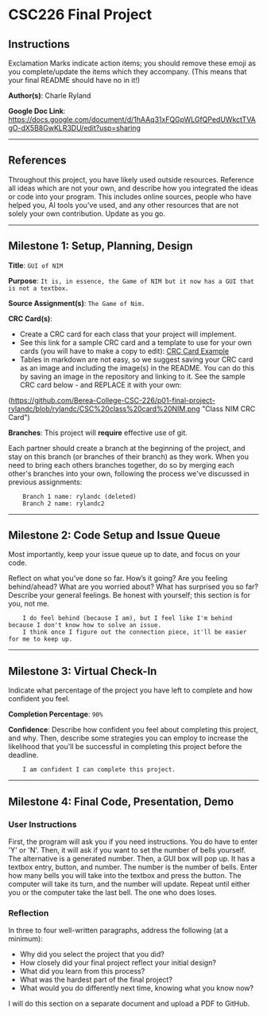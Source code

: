 # CSC226 Final Project

## Instructions

Exclamation Marks  ️indicate action items; you should remove these emoji as you complete/update the items which 
  they accompany. (This means that your final README should have no in it!)

**Author(s)**: Charle Ryland

**Google Doc Link**: https://docs.google.com/document/d/1hAAq31xFQGpWLGfQPedUWkctTVAgO-dX5B8GwKLR3DU/edit?usp=sharing

---

## References 
Throughout this project, you have likely used outside resources. Reference all ideas which are not your own, 
and describe how you integrated the ideas or code into your program. This includes online sources, people who have 
helped you, AI tools you've used, and any other resources that are not solely your own contribution. Update as you go.

---

## Milestone 1: Setup, Planning, Design

**Title**: `GUI of NIM`

**Purpose**: `It is, in essence, the Game of NIM but it now has a GUI that is not a textbox.`

**Source Assignment(s)**: `The Game of Nim.`

**CRC Card(s)**:
  - Create a CRC card for each class that your project will implement.
  - See this link for a sample CRC card and a template to use for your own cards (you will have to make a copy to edit):
    [CRC Card Example](https://docs.google.com/document/d/1JE_3Qmytk_JGztRqkPXWACJwciPH61VCx3idIlBCVFY/edit?usp=sharing)
  - Tables in markdown are not easy, so we suggest saving your CRC card as an image and including the image(s) in the 
    README. You can do this by saving an image in the repository and linking to it. See the sample CRC card below - 
    and REPLACE it with your own:

(https://github.com/Berea-College-CSC-226/p01-final-project-rylandc/blob/rylandc/CSC%20class%20card%20NIM.png "Class NIM CRC Card")

️**Branches**: This project will **require** effective use of git.

Each partner should create a branch at the beginning of the project, and stay on this branch (or branches of their 
branch) as they work. When you need to bring each others branches together, do so by merging each other's branches 
into your own, following the process we've discussed in previous assignments: 

```
    Branch 1 name: rylandc (deleted)
    Branch 2 name: rylandc2
```
---

## Milestone 2: Code Setup and Issue Queue

Most importantly, keep your issue queue up to date, and focus on your code.

Reflect on what you’ve done so far. How’s it going? Are you feeling behind/ahead? What are you worried about? 
What has surprised you so far? Describe your general feelings. Be honest with yourself; this section is for you, not me.

```
    I do feel behind (because I am), but I feel like I'm behind because I don't know how to solve an issue.
    I think once I figure out the connection piece, it'll be easier for me to keep up.
```

---

## Milestone 3: Virtual Check-In

Indicate what percentage of the project you have left to complete and how confident you feel. 

️**Completion Percentage**: `90%`

️**Confidence**: Describe how confident you feel about completing this project, and why. Then, describe some 
  strategies you can employ to increase the likelihood that you'll be successful in completing this project 
  before the deadline.

```
    I am confident I can complete this project.
```

---

## Milestone 4: Final Code, Presentation, Demo

### User Instructions
First, the program will ask you if you need instructions. You do have to enter 'Y' or 'N'. Then, it will ask
if you want to set the number of bells yourself. The alternative is a generated number. Then, a GUI box will
pop up. It has a textbox entry, button, and number. The number is the number of bells. Enter how many bells you
will take into the textbox and press the button. The computer will take its turn, and the number will update.
Repeat until either you or the computer take the last bell. The one who does loses.

### Reflection
In three to four well-written paragraphs, address the following (at a minimum):
- Why did you select the project that you did?
- How closely did your final project reflect your initial design?
- What did you learn from this process?
- What was the hardest part of the final project?
- What would you do differently next time, knowing what you know now?

I will do this section on a separate document and upload a PDF to GitHub.